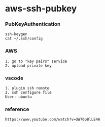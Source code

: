 # aws-ssh-pubkey
### PubKeyAuthentication
```
ssh-keygen
cat ~/.ssh/config
```
### AWS
```
1. go to "key pairs" service
2. upload private key
```
### vscode
```
1. plugin ssh remote
2. ssh configure file
User: ubuntu
```


### reference
```
https://www.youtube.com/watch?v=QW70p8lLE4A
```
